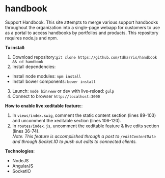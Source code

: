 # handbook
Support Handbook. This site attempts to merge various support handbooks throughout the organization into a single-page webapp for customers to use as a portal to access handbooks by portfolios and products. This repository requires node.js and npm. 

<b>To install</b>:

1. Download repository:`git clone https://github.com/tdharris/handbook && cd handbook`
2. Install dependencies:
  * Install node modules: `npm install`
  * Install bower components: `bower install`
3. Launch: `node bin/www` or dev with live-reload: `gulp`
4. Connect to browser `http://localhost:3000`

<b>How to enable live xeditable feature:</b>:

1. In `views/index.swig`, comment the static content section (lines 89-103) and uncomment the xeditable section (lines 106-120).
2. In `routes/index.js`, uncomment the xeditable feature & live edits section (lines 36-74).
<br><i>Note: This feature is accomplished through a post to `/editContentData` and through Socket.IO to push out edits to connected clients.</i>

<b>Technologies</b>:
* NodeJS
* AngularJS
* SocketIO
